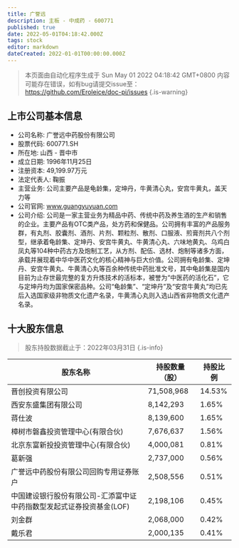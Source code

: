 ```yaml
---
title: 广誉远
description: 主板 - 中成药 - 600771
published: true
date: 2022-05-01T04:18:42.000Z
tags: stock
editor: markdown
dateCreated: 2022-01-01T00:00:00.000Z
---
```


> 本页面由自动化程序生成于 Sun May 01 2022 04:18:42 GMT+0800
> 内容可能存在错误，如有bug请提交issue至：https://github.com/Eroleice/doc-pi/issues
{.is-warning}

## 上市公司基本信息
- 公司名称: 广誉远中药股份有限公司
- 股票代码: 600771.SH
- 所在地: 山西 - 晋中市
- 成立日期: 1996年11月25日
- 注册资本: 49,199.97万元
- 法定代表人: 鞠振
- 主营业务: 公司主要产品是龟龄集，定坤丹，牛黄清心丸，安宫牛黄丸，盖天力等
- 公司官网: www.guangyuyuan.com
- 公司介绍: 公司是一家主营业务为精品中药、传统中药及养生酒的生产和销售的企业。主要产品有OTC类产品，处方药和保健品。公司拥有丰富的产品服务群，有丸剂、胶囊剂、酒剂、片剂、颗粒剂、散剂、口服液、煎膏剂共八个剂型，继承着龟龄集、定坤丹、安宫牛黄丸、牛黄清心丸、六味地黄丸、乌鸡白凤丸等104种中药古方及炮制工艺，从方剂、配伍、选材、炮制等诸多方面，承载并展现着中华中医药文化的核心精神与巨大价值。公司拥有龟龄集、定坤丹、安宫牛黄丸、牛黄清心丸等百余种传统中药批准文号，其中龟龄集是国内目前为止存世最完整的复方升炼技术的活标本，被誉为“中医药的活化石”，它与定坤丹均为国家保密品种。公司“龟龄集”、“定坤丹”及“安宫牛黄丸”均已先后入选国家级非物质文化遗产名录，牛黄清心丸则入选山西省非物质文化遗产名录。


## 十大股东信息
> 股东持股数据截止于：2022年03月31日
{.is-info}

| 股东名称 | 持股数量（股） | 持股比例 |
| --- | --- | --- |
| 晋创投资有限公司 | 71,508,968 | 14.53% |
| 西安东盛集团有限公司 | 8,142,293 | 1.65% |
| 蒋仕波 | 8,139,600 | 1.65% |
| 樟树市磐鑫投资管理中心(有限合伙) | 7,676,637 | 1.56% |
| 北京东富新投投资管理中心(有限合伙) | 4,000,081 | 0.81% |
| 葛新强 | 2,737,000 | 0.56% |
| 广誉远中药股份有限公司回购专用证券账户 | 2,508,556 | 0.51% |
| 中国建设银行股份有限公司-汇添富中证中药指数型发起式证券投资基金(LOF) | 2,198,106 | 0.45% |
| 刘金群 | 2,068,000 | 0.42% |
| 戴乐君 | 2,000,135 | 0.41% |




